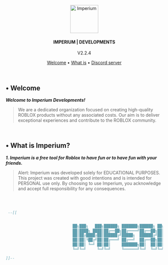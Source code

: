 <!-- 

	~> If you see this don't forget to follow me before skid <3

-->

<p align="center">
	<a href="https://discord.gg/qPXK5kxdNr"><img src=".assets/icon.ico" alt="Imperium" height="90" /></a>
</p>

<h4 align="center">IMPERIUM | DEVELOPMENTS</h4>
<p align="center">
	V2.2.4
</p>

<p align="center">
  <a href="#-welcome">Welcome</a> •
  <a href="#-what-is-imperium">What is</a> •
	<a href="https://discord.gg/qPXK5kxdNr">Discord server</a>
</p>
<br/>


## • Welcome

**_Welcome to Imperium Developments!_**
> We are a dedicated organization focused on creating high-quality ROBLOX products without any associated costs. Our aim is to deliver exceptional experiences and contribute to the ROBLOX community.

<br>

## • What is Imperium?

**_1. Imperium is a free tool for Roblox to have fun or to have fun with your friends._**
> Alert: Imperium was developed solely for EDUCATIONAL PURPOSES. This project was created with good intentions and is intended for PERSONAL use only. By choosing to use Imperium, you acknowledge and accept full responsibility for any consequences.

<br><br>

```lua
 --[[


                              ██╗███╗   ███╗██████╗ ███████╗██████╗ ██╗██╗   ██╗███╗   ███╗
                              ██║████╗ ████║██╔══██╗██╔════╝██╔══██╗██║██║   ██║████╗ ████║
                              ██║██╔████╔██║██████╔╝█████╗  ██████╔╝██║██║   ██║██╔████╔██║
                              ██║██║╚██╔╝██║██╔═══╝ ██╔══╝  ██╔══██╗██║██║   ██║██║╚██╔╝██║
                              ██║██║ ╚═╝ ██║██║     ███████╗██║  ██║██║╚██████╔╝██║ ╚═╝ ██║
                              ╚═╝╚═╝     ╚═╝╚═╝     ╚══════╝╚═╝  ╚═╝╚═╝ ╚═════╝ ╚═╝     ╚═╝

]]--
```
